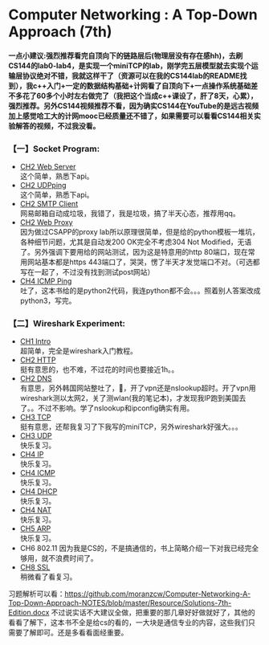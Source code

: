 # Computer Networking : A Top-Down Approach (7th)

#### 一点小建议:强烈推荐看完自顶向下的链路层后(物理层没有存在感hh)，去刷CS144的lab0-lab4，是实现一个miniTCP的lab，刚学完五层模型就去实现个运输层协议绝对不错，我就这样干了（资源可以在我的CS144lab的README找到），我c++入门+一定的数据结构基础+计网看了自顶向下+一点操作系统基础差不多花了60多个小时左右做完了（我把这个当成c++课设了，肝了8天，心累），强烈推荐。另外CS144视频推荐不看，因为确实CS144在YouTube的是远古视频加上感觉哈工大的计网mooc已经质量还不错了，如果需要可以看看CS144相关实验解答的视频，不过我没看。

### 【一】Socket Program: 
* [CH2 Web Server](CH2/Programing/WebServer)<br>这个简单，熟悉下api。
* [CH2 UDPping](CH2/Programing/UDPping)<br>这个简单，熟悉下api。
* [CH2 SMTP Client](CH2/Programing/SMTP)<br>网易邮箱自动成垃圾，我错了，我是垃圾，搞了半天心态，推荐用qq。
* [CH2 Web Proxy](CH2/Programing/WebProxy)<br>因为做过CSAPP的proxy lab所以原理很简单，但是给的python模板一堆坑，各种细节问题，尤其是自动发200 OK完全不考虑304 Not Modified，无语了。另外强调下要用给的网站测试，因为这是特意用的http 80端口，现在常用网站基本都是https 443端口了，哭哭，愣了半天才发觉端口不对。（可选都写在一起了，不过没有找到测试post网站）
* [CH4 ICMP Ping](CH4/Program/ICMPping.py)<br>吐了，这本书给的是python2代码，我连python都不会。。。照着别人答案改成python3，写完。
 
 ### 【二】Wireshark Experiment: 
* [CH1 Intro](CH1/Wireshark/WiresharkLab1.md)<br>超简单，完全是wireshark入门教程。
* [CH2 HTTP](CH2/Wireshark/WiresharkLab2.md)<br>挺有意思的，也不难，不过花的时间也要接近1h。。
* [CH2 DNS](CH2/Wireshark/WiresharkLab3.md)<br>有意思，另外韩国网站整吐了，🤮，开了vpn还是nslookup超时。开了vpn用wireshark测以太网2，关了测wlan(我的笔记本)，才发现我IP跑到美国去了。。不过不影响。学了nslookup和ipconfig确实有用。
* [CH3 TCP](CH3/Wireshark/WiresharkLab4.md)<br>挺有意思，还帮我复习了下我写的miniTCP，另外wireshark好强大。。。
* [CH3 UDP](CH3/Wireshark/WiresharkLab5.md)<br>快乐复习。
* [CH4 IP](CH4/Wireshark/WiresharkLab6.md)<br>快乐复习。
* [CH4 ICMP](CH4/Wireshark/WiresharkLab7.md)<br>快乐复习。
* [CH4 DHCP](CH4/Wireshark/WiresharkLab8.md)<br>快乐复习。
* [CH4 NAT](CH4/Wireshark/WiresharkLab9.md)<br>快乐复习。
* [CH5 ARP](CH5/Wireshark/Wiresharklab10.md)<br>快乐复习。
* CH6 802.11 因为我是CS的，不是搞通信的，书上简略介绍一下对我已经完全够用，就不浪费时间了。
* [CH8 SSL](CH8/Wireshark/Wiresharklab12.md)<br>稍微看了看复习。

习题解析可以看：https://github.com/moranzcw/Computer-Networking-A-Top-Down-Approach-NOTES/blob/master/Resource/Solutions-7th-Edition.docx
不过说实话不大建议全做，把重要的那几章好好做就好了，其他的看看了解下，这本书不全是给cs的看的，一大块是通信专业的内容，这些我们只需要了解即可。还是多看看面经重要。
